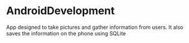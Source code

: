 # AndroidDevelopment
App designed to take pictures and gather information from users. It also saves the information on the phone using SQLite 
